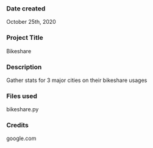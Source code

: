 ### Date created
October 25th, 2020

### Project Title
Bikeshare

### Description
Gather stats for 3 major cities on their bikeshare usages

### Files used
bikeshare.py

### Credits
google.com

